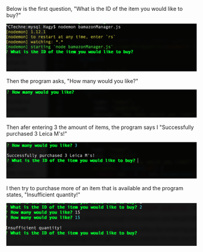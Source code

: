 
Below is the first question, "What is the ID of the item you would like to buy?"
<p align="center">
	<img src="https://github.com/hagybrian/hagybrian.github.io/blob/master/mysql/ScreenShot_1.png" alt="ScreenShot1"> 
</p>

Then the program asks, "How many would you like?"
<p align="center">
	<img src="https://github.com/hagybrian/hagybrian.github.io/blob/master/mysql/ScreenShot2.png" alt="ScreenShot2"> 
</p>

Then afer entering 3 the amount of items, the program says I "Successfully purchased 3 Leica M's!"
<p align="center">
	<img src="https://github.com/hagybrian/hagybrian.github.io/blob/master/mysql/ScreenShot3.png" alt="ScreenShot2"> 
</p>

I then try to purchase more of an item that is available and the program states, "Insufficient quantity!"
<p align="center">
	<img src="https://github.com/hagybrian/hagybrian.github.io/blob/master/mysql/ScreenShot4.png" alt="ScreenShot2"> 
</p>
